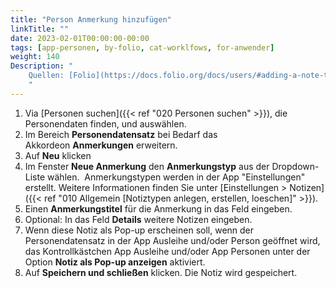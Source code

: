 ```yaml
---
title: "Person Anmerkung hinzufügen"
linkTitle: ""
date: 2023-02-01T00:00:00-00:00
tags: [app-personen, by-folio, cat-worklfows, for-anwender]
weight: 140
Description: "
    Quellen: [Folio](https://docs.folio.org/docs/users/#adding-a-note-to-a-user-record) & [GBV](https://info.gbv.de/pages/viewpage.action?pageId=841416763)
    "
---
```


1.  Via [Personen suchen]({{< ref "020 Personen suchen" >}}), die Personendaten finden, und auswählen.
2.  Im Bereich **Personendatensatz** bei Bedarf das Akkordeon **Anmerkungen** erweitern.
3.  Auf **Neu** klicken
4.  Im Fenster **Neue Anmerkung** den **Anmerkungstyp** aus der Dropdown-Liste wählen.  Anmerkungstypen werden in der App "Einstellungen" erstellt. Weitere Informationen finden Sie unter [Einstellungen > Notizen]({{< ref "010 Allgemein [Notiztypen anlegen, erstellen, loeschen]" >}}).
5.  Einen **Anmerkungstitel** für die Anmerkung in das Feld eingeben.
6.  Optional: In das Feld **Details** weitere Notizen eingeben.
7.  Wenn diese Notiz als Pop-up erscheinen soll, wenn der Personendatensatz in der App Ausleihe und/oder Person geöffnet wird, das Kontrollkästchen App Ausleihe und/oder App Personen unter der Option **Notiz als Pop-up anzeigen** aktiviert.
8.  Auf **Speichern und schließen** klicken. Die Notiz wird gespeichert.
